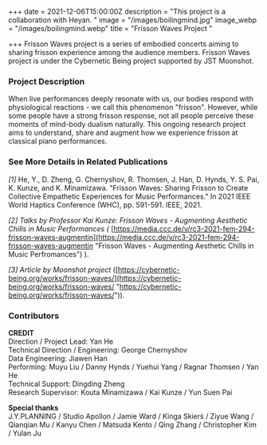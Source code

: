 +++
date = 2021-12-06T15:00:00Z
description = "This project is a collaboration with Heyan. "
image = "/images/boilingmind.jpg"
image_webp = "/images/boilingmind.webp"
title = "Frisson Waves Project "

+++
Frisson Waves project is a series of embodied concerts aiming to sharing frisson experience among the audience members. Frisson Waves project is under the Cybernetic Being project supported by JST Moonshot.

### Project Description

When live performances deeply resonate with us, our bodies respond with physiological reactions - we call this phenomenon "frisson". However, while some people have a strong frisson response, not all people perceive these moments of mind-body dualism naturally. This ongoing research project aims to understand, share and augment how we experience frisson at classical piano performances.

### See More Details in Related Publications

_\[1\]_ He, Y., D. Zheng, G. Chernyshov, R. Thomsen, J. Han, D. Hynds, Y. S. Pai, K. Kunze, and K. Minamizawa. "Frisson Waves: Sharing Frisson to Create Collective Empathetic Experiences for Music Performances." In 2021 IEEE World Haptics Conference (WHC), pp. 591-591. IEEE, 2021.

_\[2\] Talks by Professor Kai Kunze: Frisson Waves - Augmenting Aesthetic Chills in Music Performances (_ [https://media.ccc.de/v/rc3-2021-fem-294-frisson-waves-augmentin](https://media.ccc.de/v/rc3-2021-fem-294-frisson-waves-augmentin "Frisson Waves - Augmenting Aesthetic Chills in Music Perfromances") ).

_\[3\] Article by Moonshot project_ ([https://cybernetic-being.org/works/frisson-waves/](https://cybernetic-being.org/works/frisson-waves/ "https://cybernetic-being.org/works/frisson-waves/")).

### Contributors

**CREDIT**  
Direction / Project Lead: Yan He  
Technical Direction / Engineering: George Chernyshov  
Data Engineering: Jiawen Han  
Performing: Muyu Liu / Danny Hynds / Yuehui Yang / Ragnar Thomsen / Yan He  
Technical Support: Dingding Zheng  
Research Supervisor: Kouta Minamizawa / Kai Kunze / Yun Suen Pai

**Special thanks**  
J.Y.PLANNING / Studio Apollon / Jamie Ward / Kinga Skierś / Ziyue Wang / Qianqian Mu / Kanyu Chen / Matsuda Kento / Qing Zhang / Christopher Kim / Yulan Ju
